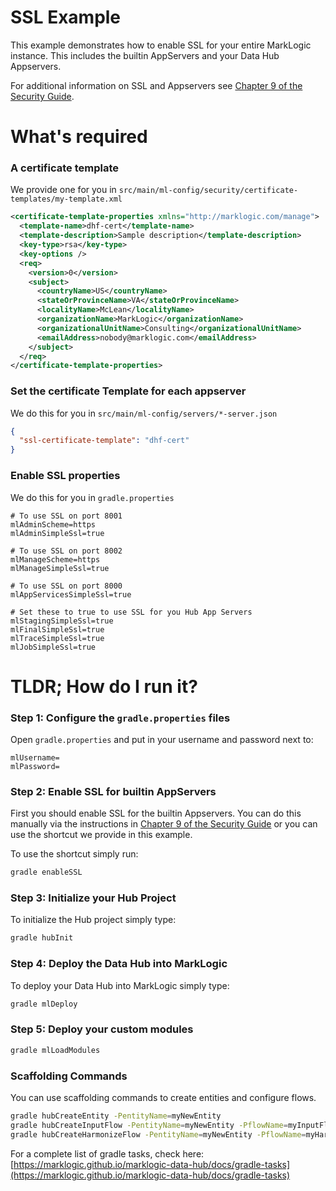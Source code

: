# SSL Example
This example demonstrates how to enable SSL for your entire MarkLogic instance. This includes the builtin AppServers and your Data Hub Appservers.

For additional information on SSL and Appservers see [Chapter 9 of the Security Guide](http://docs.marklogic.com/guide/security/SSL).

# What's required
### A certificate template
We provide one for you in `src/main/ml-config/security/certificate-templates/my-template.xml`
```xml
<certificate-template-properties xmlns="http://marklogic.com/manage">
  <template-name>dhf-cert</template-name>
  <template-description>Sample description</template-description>
  <key-type>rsa</key-type>
  <key-options />
  <req>
    <version>0</version>
    <subject>
      <countryName>US</countryName>
      <stateOrProvinceName>VA</stateOrProvinceName>
      <localityName>McLean</localityName>
      <organizationName>MarkLogic</organizationName>
      <organizationalUnitName>Consulting</organizationalUnitName>
      <emailAddress>nobody@marklogic.com</emailAddress>
    </subject>
  </req>
</certificate-template-properties>
```

### Set the certificate Template for each appserver
We do this for you in 
`src/main/ml-config/servers/*-server.json`

```json
{
  "ssl-certificate-template": "dhf-cert"
}
```

### Enable SSL properties
We do this for you in `gradle.properties`

```
# To use SSL on port 8001
mlAdminScheme=https
mlAdminSimpleSsl=true

# To use SSL on port 8002
mlManageScheme=https
mlManageSimpleSsl=true

# To use SSL on port 8000
mlAppServicesSimpleSsl=true

# Set these to true to use SSL for you Hub App Servers
mlStagingSimpleSsl=true
mlFinalSimpleSsl=true
mlTraceSimpleSsl=true
mlJobSimpleSsl=true
```

# TLDR; How do I run it?

### Step 1: Configure the `gradle.properties` files
Open `gradle.properties` and put in your username and password
next to:

```properties
mlUsername=
mlPassword=
```

### Step 2: Enable SSL for builtin AppServers
First you should enable SSL for the builtin Appservers. You can do this manually via the instructions in [Chapter 9 of the Security Guide](http://docs.marklogic.com/guide/security/SSL) or you can use the shortcut we provide in this example.

To use the shortcut simply run:

```bash
gradle enableSSL
```

### Step 3: Initialize your Hub Project
To initialize the Hub project simply type:

```bash
gradle hubInit
```

### Step 4: Deploy the Data Hub into MarkLogic
To deploy your Data Hub into MarkLogic simply type:

```bash
gradle mlDeploy
```

### Step 5: Deploy your custom modules
```bash
gradle mlLoadModules
```

### Scaffolding Commands
You can use scaffolding commands to create entities and configure flows.

```bash
gradle hubCreateEntity -PentityName=myNewEntity
gradle hubCreateInputFlow -PentityName=myNewEntity -PflowName=myInputFlow
gradle hubCreateHarmonizeFlow -PentityName=myNewEntity -PflowName=myHarmonizationFlow
```

For a complete list of gradle tasks, check here: [https://marklogic.github.io/marklogic-data-hub/docs/gradle-tasks](https://marklogic.github.io/marklogic-data-hub/docs/gradle-tasks)

